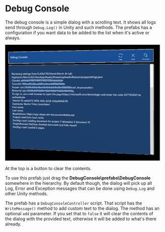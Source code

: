 # Debug Console

The debug console is a simple dialog with a scrolling text. It shows all logs send through `Debug.Log()` in Unity and such methods. The prefabs has a configuration if you want data to be added to the list when it's active or always.

![Debug Console](../.attachments/debug-console.png)

At the top is a button to clear the contents.

To use this prefab just drag the **DebugConsole\prefabs\DebugConsole** somewhere in the hierarchy. By default though, the dialog will pick up all Log, Error and Exception messages that can be done using `Debug.Log` and other Unity methods.

The prefab has a `DebugConsoleController` script. That script has the `WriteMessage()` method to add custom text to the dialog. The method has an optional `add` parameter. If you set that to `false` it will clear the contents of the dialog with the provided text, otherwise it will be added to what's there already.
